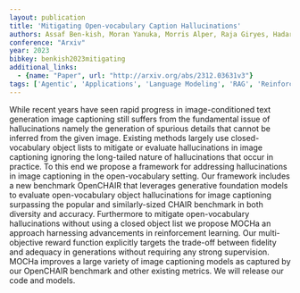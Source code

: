```yaml
---
layout: publication
title: 'Mitigating Open-vocabulary Caption Hallucinations'
authors: Assaf Ben-kish, Moran Yanuka, Morris Alper, Raja Giryes, Hadar Averbuch-elor
conference: "Arxiv"
year: 2023
bibkey: benkish2023mitigating
additional_links:
  - {name: "Paper", url: "http://arxiv.org/abs/2312.03631v3"}
tags: ['Agentic', 'Applications', 'Language Modeling', 'RAG', 'Reinforcement Learning', 'Tools']
---
```

While recent years have seen rapid progress in image-conditioned text generation image captioning still suffers from the fundamental issue of hallucinations namely the generation of spurious details that cannot be inferred from the given image. Existing methods largely use closed-vocabulary object lists to mitigate or evaluate hallucinations in image captioning ignoring the long-tailed nature of hallucinations that occur in practice. To this end we propose a framework for addressing hallucinations in image captioning in the open-vocabulary setting. Our framework includes a new benchmark OpenCHAIR that leverages generative foundation models to evaluate open-vocabulary object hallucinations for image captioning surpassing the popular and similarly-sized CHAIR benchmark in both diversity and accuracy. Furthermore to mitigate open-vocabulary hallucinations without using a closed object list we propose MOCHa an approach harnessing advancements in reinforcement learning. Our multi-objective reward function explicitly targets the trade-off between fidelity and adequacy in generations without requiring any strong supervision. MOCHa improves a large variety of image captioning models as captured by our OpenCHAIR benchmark and other existing metrics. We will release our code and models.
